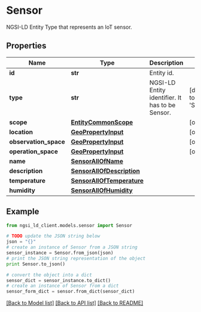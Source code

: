 # Sensor

NGSI-LD Entity Type that represents an IoT sensor. 

## Properties
Name | Type | Description | Notes
------------ | ------------- | ------------- | -------------
**id** | **str** | Entity id.  | 
**type** | **str** | NGSI-LD Entity identifier. It has to be Sensor. | [default to 'Sensor']
**scope** | [**EntityCommonScope**](EntityCommonScope.md) |  | [optional] 
**location** | [**GeoPropertyInput**](GeoPropertyInput.md) |  | [optional] 
**observation_space** | [**GeoPropertyInput**](GeoPropertyInput.md) |  | [optional] 
**operation_space** | [**GeoPropertyInput**](GeoPropertyInput.md) |  | [optional] 
**name** | [**SensorAllOfName**](SensorAllOfName.md) |  | 
**description** | [**SensorAllOfDescription**](SensorAllOfDescription.md) |  | 
**temperature** | [**SensorAllOfTemperature**](SensorAllOfTemperature.md) |  | 
**humidity** | [**SensorAllOfHumidity**](SensorAllOfHumidity.md) |  | 

## Example

```python
from ngsi_ld_client.models.sensor import Sensor

# TODO update the JSON string below
json = "{}"
# create an instance of Sensor from a JSON string
sensor_instance = Sensor.from_json(json)
# print the JSON string representation of the object
print Sensor.to_json()

# convert the object into a dict
sensor_dict = sensor_instance.to_dict()
# create an instance of Sensor from a dict
sensor_form_dict = sensor.from_dict(sensor_dict)
```
[[Back to Model list]](../README.md#documentation-for-models) [[Back to API list]](../README.md#documentation-for-api-endpoints) [[Back to README]](../README.md)


